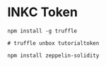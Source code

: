 # INKC Token

```
npm install -g truffle

# truffle unbox tutorialtoken

npm install zeppelin-solidity


```